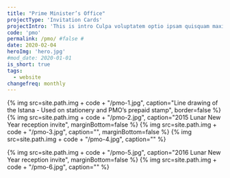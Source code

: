 ```yaml
---
title: "Prime Minister’s Office"
projectType: 'Invitation Cards'
projectIntro: 'This is intro Culpa voluptatem optio ipsam quisquam maxime nihil nisi reprehenderit nam labore quo animi, autem adipisci explicabo fugit exercitationem deserunt nobis minima magni tempora eum est aliquid. Reiciendis accusamus nam voluptatum dicta tenetur'
code: 'pmo'
permalink: /pmo/ #false #
date: 2020-02-04
heroImg: 'hero.jpg'
#mod_date: 2020-01-01
is_short: true
tags: 
  - website
changefreq: monthly
---
```


{% img src=site.path.img + code + "/pmo-1.jpg", caption="Line drawing of the Istana - Used on stationery and PMO’s prepaid stamp", border=false %}
{% img src=site.path.img + code + "/pmo-2.jpg", caption="2015 Lunar New Year reception invite", marginBottom=false %}
{% img src=site.path.img + code + "/pmo-3.jpg", caption="", marginBottom=false %}
{% img src=site.path.img + code + "/pmo-4.jpg", caption="" %}

{% img src=site.path.img + code + "/pmo-5.jpg", caption="2016 Lunar New Year reception invite", marginBottom=false %}
{% img src=site.path.img + code + "/pmo-6.jpg", caption="" %}